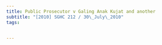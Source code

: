 ```yaml
---
title: Public Prosecutor v Galing Anak Kujat and another 
subtitle: "[2010] SGHC 212 / 30\_July\_2010"
tags:


---
```


